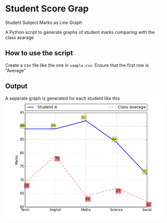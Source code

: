# Student Score Grap

Student Subject Marks as Line Graph

A Python script to generate graphs of student marks comparing with the class avarage

## How to use the script

Create a csv file like the one in `sample.csv`. Ensure that the first row is "Average"

## Output

A seperate graph is generated for each student like this ![Sample Graph](./Student_A.png)
